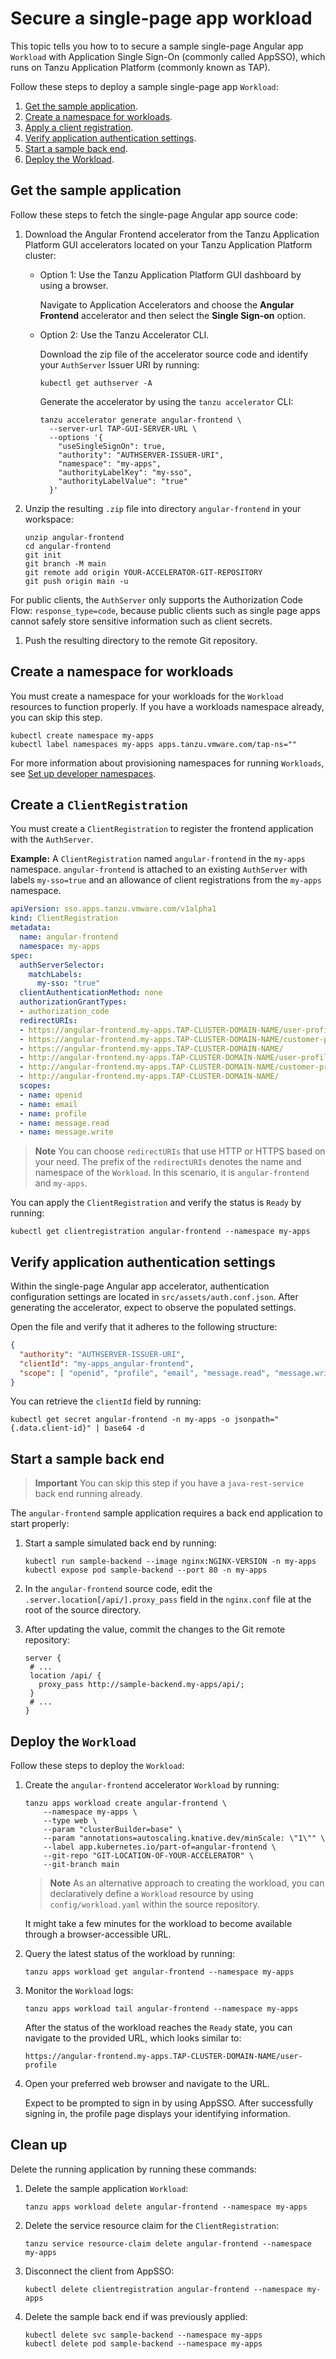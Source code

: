 # Secure a single-page app workload

This topic tells you how to to secure a sample single-page Angular app `Workload` 
with Application Single Sign-On (commonly called AppSSO), which runs on 
Tanzu Application Platform (commonly known as TAP).

Follow these steps to deploy a sample single-page app `Workload`:

1. [Get the sample application](#sample-app).
1. [Create a namespace for workloads](#create-namespace).
1. [Apply a client registration](#clientregistration).
1. [Verify application authentication settings](#auth-settings).
1. [Start a sample back end](#backend).
1. [Deploy the Workload](#deploy-workload).

## <a id='sample-app'></a> Get the sample application

Follow these steps to fetch the single-page Angular app source code:

1. Download the Angular Frontend accelerator from the Tanzu Application Platform GUI accelerators located on your Tanzu Application Platform cluster:

    - Option 1: Use the Tanzu Application Platform GUI dashboard by using a browser.

        Navigate to Application Accelerators and choose the **Angular Frontend** accelerator and then select the **Single Sign-on** option.

    - Option 2: Use the Tanzu Accelerator CLI.

        Download the zip file of the accelerator source code and identify your `AuthServer` Issuer URI by running:

        ```shell
        kubectl get authserver -A
        ```

        Generate the accelerator by using the `tanzu accelerator` CLI:

        ```shell
        tanzu accelerator generate angular-frontend \
          --server-url TAP-GUI-SERVER-URL \
          --options '{
            "useSingleSignOn": true,
            "authority": "AUTHSERVER-ISSUER-URI",
            "namespace": "my-apps",
            "authorityLabelKey": "my-sso",
            "authorityLabelValue": "true"
          }'
        ```

1. Unzip the resulting `.zip` file into directory `angular-frontend` in your workspace:

    ```shell
    unzip angular-frontend
    cd angular-frontend
    git init
    git branch -M main
    git remote add origin YOUR-ACCELERATOR-GIT-REPOSITORY
    git push origin main -u
    ```

For public clients, the `AuthServer` only supports the Authorization Code Flow: `response_type=code`,  because public clients such as single page apps cannot safely store sensitive information such as client secrets.

1. Push the resulting directory to the remote Git repository.

## <a id='create-namespace'></a> Create a namespace for workloads

You must create a namespace for your workloads for the `Workload` resources to function properly.
If you have a workloads namespace already, you can skip this step.

```shell
kubectl create namespace my-apps
kubectl label namespaces my-apps apps.tanzu.vmware.com/tap-ns=""
```

For more information about provisioning namespaces for running `Workloads`,
see [Set up developer namespaces](../../install-online/set-up-namespaces.hbs.md).

## <a id='clientregistration'></a> Create a `ClientRegistration`

You must create a `ClientRegistration` to register the frontend application with the `AuthServer`.

**Example:** A `ClientRegistration` named `angular-frontend` in the `my-apps` namespace.
`angular-frontend` is attached to an existing `AuthServer` with labels `my-sso=true` and an
allowance of client registrations from the `my-apps` namespace.

```yaml
apiVersion: sso.apps.tanzu.vmware.com/v1alpha1
kind: ClientRegistration
metadata:
  name: angular-frontend
  namespace: my-apps
spec:
  authServerSelector:
    matchLabels:
      my-sso: "true"
  clientAuthenticationMethod: none
  authorizationGrantTypes:
  - authorization_code
  redirectURIs:
  - https://angular-frontend.my-apps.TAP-CLUSTER-DOMAIN-NAME/user-profile
  - https://angular-frontend.my-apps.TAP-CLUSTER-DOMAIN-NAME/customer-profiles/list
  - https://angular-frontend.my-apps.TAP-CLUSTER-DOMAIN-NAME/
  - http://angular-frontend.my-apps.TAP-CLUSTER-DOMAIN-NAME/user-profile
  - http://angular-frontend.my-apps.TAP-CLUSTER-DOMAIN-NAME/customer-profiles/list
  - http://angular-frontend.my-apps.TAP-CLUSTER-DOMAIN-NAME/
  scopes:
  - name: openid
  - name: email
  - name: profile
  - name: message.read
  - name: message.write
```

> **Note** You can choose `redirectURIs` that use HTTP or HTTPS based on your need.
> The prefix of the `redirectURIs` denotes the name and namespace of the `Workload`.
> In this scenario, it is `angular-frontend` and `my-apps`.

You can apply the `ClientRegistration` and verify the status is `Ready` by running:

```shell
kubectl get clientregistration angular-frontend --namespace my-apps
```

## <a id="auth-settings"></a> Verify application authentication settings

Within the single-page Angular app accelerator, authentication configuration settings are located in `src/assets/auth.conf.json`.
After generating the accelerator, expect to observe the populated settings.

Open the file and verify that it adheres to the following structure:

```json
{
  "authority": "AUTHSERVER-ISSUER-URI",
  "clientId": "my-apps_angular-frontend",
  "scope": [ "openid", "profile", "email", "message.read", "message.write" ]
}
```

You can retrieve the `clientId` field by running:

```shell
kubectl get secret angular-frontend -n my-apps -o jsonpath="{.data.client-id}" | base64 -d
```

## <a id='backend'></a> Start a sample back end

> **Important** You can skip this step if you have a `java-rest-service` back end running already.

The `angular-frontend` sample application requires a back end application to start properly:

1. Start a sample simulated back end by running:

    ```shell
    kubectl run sample-backend --image nginx:NGINX-VERSION -n my-apps
    kubectl expose pod sample-backend --port 80 -n my-apps
    ```

1. In the `angular-frontend` source code, edit the `.server.location[/api/].proxy_pass`
field in the `nginx.conf` file at the root of the source directory.

1. After updating the value, commit the changes to the Git remote repository:

    ```console
    server {
     # ...
     location /api/ {
       proxy_pass http://sample-backend.my-apps/api/;
     }
     # ...
    }
    ```

## <a id="deploy-workload"></a> Deploy the `Workload`

Follow these steps to deploy the `Workload`:

1. Create the `angular-frontend` accelerator `Workload` by running:

    ```shell
    tanzu apps workload create angular-frontend \
        --namespace my-apps \
        --type web \
        --param "clusterBuilder=base" \
        --param "annotations=autoscaling.knative.dev/minScale: \"1\"" \
        --label app.kubernetes.io/part-of=angular-frontend \
        --git-repo "GIT-LOCATION-OF-YOUR-ACCELERATOR" \
        --git-branch main
    ```

    > **Note** As an alternative approach to creating the workload, you can declaratively
    > define a `Workload` resource by using `config/workload.yaml` within the source repository.

    It might take a few minutes for the workload to become available through a browser-accessible URL.

1. Query the latest status of the workload by running:

    ```shell
    tanzu apps workload get angular-frontend --namespace my-apps
    ```

1. Monitor the `Workload` logs:

    ```shell
    tanzu apps workload tail angular-frontend --namespace my-apps
    ```

    After the status of the workload reaches the `Ready` state,
    you can navigate to the provided URL, which looks similar to:

    ```text
    https://angular-frontend.my-apps.TAP-CLUSTER-DOMAIN-NAME/user-profile
    ```

1. Open your preferred web browser and navigate to the URL.

    Expect to be prompted to sign in by using AppSSO. After successfully signing in,
    the profile page displays your identifying information.

## <a id="clean-up"></a> Clean up

Delete the running application by running these commands:

1. Delete the sample application `Workload`:

    ```shell
    tanzu apps workload delete angular-frontend --namespace my-apps
    ```

1. Delete the service resource claim for the `ClientRegistration`:

    ```shell
    tanzu service resource-claim delete angular-frontend --namespace my-apps
    ```

1. Disconnect the client from AppSSO:

    ```shell
    kubectl delete clientregistration angular-frontend --namespace my-apps
    ```

1. Delete the sample back end if was previously applied:

    ```shell
    kubectl delete svc sample-backend --namespace my-apps
    kubectl delete pod sample-backend --namespace my-apps
    ```
